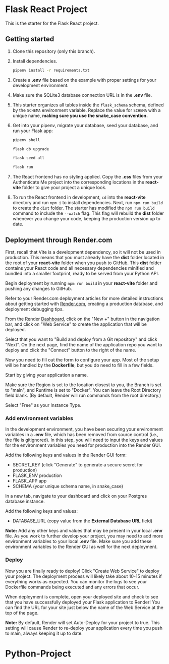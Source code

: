 # Flask React Project

This is the starter for the Flask React project.

## Getting started

1. Clone this repository (only this branch).

2. Install dependencies.

   ```bash
   pipenv install -r requirements.txt
   ```

3. Create a __.env__ file based on the example with proper settings for your
   development environment.

4. Make sure the SQLite3 database connection URL is in the __.env__ file.

5. This starter organizes all tables inside the `flask_schema` schema, defined
   by the `SCHEMA` environment variable.  Replace the value for
   `SCHEMA` with a unique name, **making sure you use the snake_case
   convention.**

6. Get into your pipenv, migrate your database, seed your database, and run your
   Flask app:

   ```bash
   pipenv shell
   ```

   ```bash
   flask db upgrade
   ```

   ```bash
   flask seed all
   ```

   ```bash
   flask run
   ```

7. The React frontend has no styling applied. Copy the __.css__ files from your
   Authenticate Me project into the corresponding locations in the
   __react-vite__ folder to give your project a unique look.

8. To run the React frontend in development, `cd` into the __react-vite__
   directory and run `npm i` to install dependencies. Next, run `npm run build`
   to create the `dist` folder. The starter has modified the `npm run build`
   command to include the `--watch` flag. This flag will rebuild the __dist__
   folder whenever you change your code, keeping the production version up to
   date.

## Deployment through Render.com

First, recall that Vite is a development dependency, so it will not be used in
production. This means that you must already have the __dist__ folder located in
the root of your __react-vite__ folder when you push to GitHub. This __dist__
folder contains your React code and all necessary dependencies minified and
bundled into a smaller footprint, ready to be served from your Python API.

Begin deployment by running `npm run build` in your __react-vite__ folder and
pushing any changes to GitHub.

Refer to your Render.com deployment articles for more detailed instructions
about getting started with [Render.com], creating a production database, and
deployment debugging tips.

From the Render [Dashboard], click on the "New +" button in the navigation bar,
and click on "Web Service" to create the application that will be deployed.

Select that you want to "Build and deploy from a Git repository" and click
"Next". On the next page, find the name of the application repo you want to
deploy and click the "Connect" button to the right of the name.

Now you need to fill out the form to configure your app. Most of the setup will
be handled by the __Dockerfile__, but you do need to fill in a few fields.

Start by giving your application a name.

Make sure the Region is set to the location closest to you, the Branch is set to
"main", and Runtime is set to "Docker". You can leave the Root Directory field
blank. (By default, Render will run commands from the root directory.)

Select "Free" as your Instance Type.

### Add environment variables

In the development environment, you have been securing your environment
variables in a __.env__ file, which has been removed from source control (i.e.,
the file is gitignored). In this step, you will need to input the keys and
values for the environment variables you need for production into the Render
GUI.

Add the following keys and values in the Render GUI form:

- SECRET_KEY (click "Generate" to generate a secure secret for production)
- FLASK_ENV production
- FLASK_APP app
- SCHEMA (your unique schema name, in snake_case)

In a new tab, navigate to your dashboard and click on your Postgres database
instance.

Add the following keys and values:

- DATABASE_URL (copy value from the **External Database URL** field)

**Note:** Add any other keys and values that may be present in your local
__.env__ file. As you work to further develop your project, you may need to add
more environment variables to your local __.env__ file. Make sure you add these
environment variables to the Render GUI as well for the next deployment.

### Deploy

Now you are finally ready to deploy! Click "Create Web Service" to deploy your
project. The deployment process will likely take about 10-15 minutes if
everything works as expected. You can monitor the logs to see your Dockerfile
commands being executed and any errors that occur.

When deployment is complete, open your deployed site and check to see that you
have successfully deployed your Flask application to Render! You can find the
URL for your site just below the name of the Web Service at the top of the page.

**Note:** By default, Render will set Auto-Deploy for your project to true. This
setting will cause Render to re-deploy your application every time you push to
main, always keeping it up to date.

[Render.com]: https://render.com/
[Dashboard]: https://dashboard.render.com/
# Python-Project
